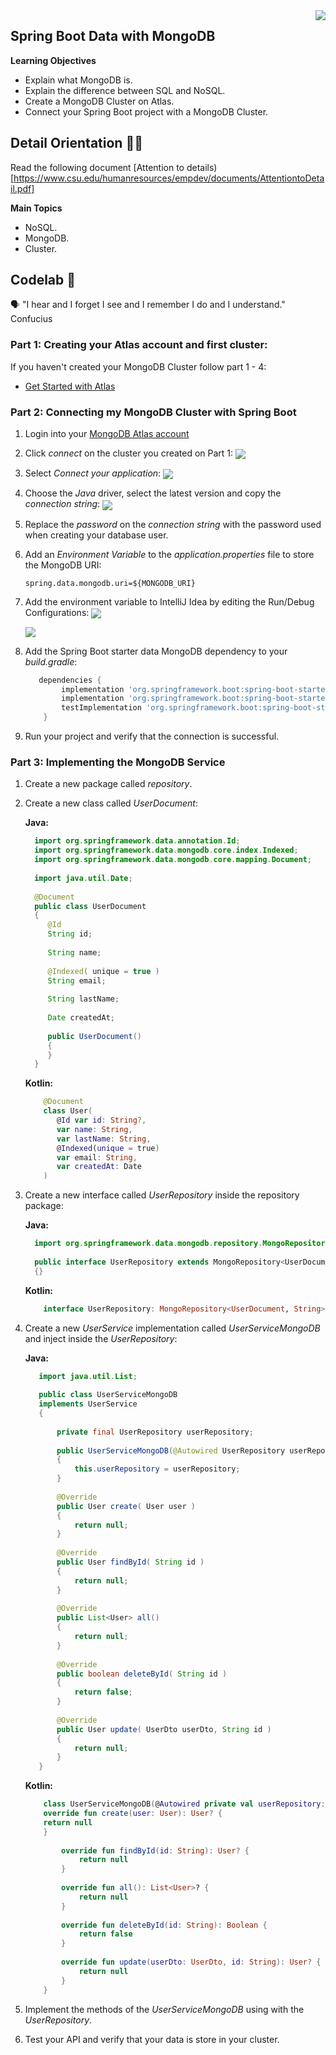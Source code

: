 <img align="right" src="https://github.com/ada-school/module-template/blob/main/ada.png">


## Spring Boot Data with MongoDB

**Learning Objectives**

- Explain what MongoDB is.
- Explain the difference between SQL and NoSQL.
- Create a MongoDB Cluster on Atlas.
- Connect your Spring Boot project with a MongoDB Cluster.


## Detail Orientation 🤹🏽

Read the following document [Attention to details)[https://www.csu.edu/humanresources/empdev/documents/AttentiontoDetail.pdf] 

**Main Topics**

* NoSQL.
* MongoDB.
* Cluster.

## Codelab 🧪

🗣️ "I hear and I forget I see and I remember I do and I understand." Confucius

### Part 1: Creating your Atlas account and first cluster:

If you haven't created your MongoDB Cluster follow part 1 - 4:

* [Get Started with Atlas](https://docs.atlas.mongodb.com/getting-started/)

### Part 2: Connecting my MongoDB Cluster with Spring Boot

1. Login into your [MongoDB Atlas account](https://account.mongodb.com/account/login)
2. Click *connect* on the cluster you created on Part 1:
   <img align="center" src="img/mongo-db-connect.png">
3. Select *Connect your application*:
   <img align="center" src="img/connect-your-application.png">
4. Choose the *Java* driver, select the latest version and copy the *connection string*:
   <img align="center" src="img/java-driver.png">
5. Replace the *password* on the *connection string* with the password used when creating your database user.
6. Add an *Environment Variable* to the *application.properties* file to store the MongoDB URI:
    ````properties
    spring.data.mongodb.uri=${MONGODB_URI}
    ````
7. Add the environment variable to IntelliJ Idea by editing the Run/Debug Configurations:
   <img align="center" src="img/run-debug-configurations.png">
   
   
   <img align="center" src="img/adding-environment-variable.png">
7. Add the Spring Boot starter data MongoDB dependency to your *build.gradle*:
    ```groovy
       dependencies {
            implementation 'org.springframework.boot:spring-boot-starter-web'
            implementation 'org.springframework.boot:spring-boot-starter-data-mongodb'
            testImplementation 'org.springframework.boot:spring-boot-starter-test'
        }
    ```
8. Run your project and verify that the connection is successful.

### Part 3: Implementing the MongoDB Service

1. Create a new package called *repository*.
2. Create a new class called *UserDocument*:

   **Java:**
    ```java
      import org.springframework.data.annotation.Id;
      import org.springframework.data.mongodb.core.index.Indexed;
      import org.springframework.data.mongodb.core.mapping.Document;
      
      import java.util.Date;
      
      @Document
      public class UserDocument
      {
         @Id
         String id;
      
         String name;
      
         @Indexed( unique = true )
         String email;
      
         String lastName;
      
         Date createdAt;
      
         public UserDocument()
         {
         }
      }
   
     ```
   **Kotlin:**
     ```kotlin
         @Document
         class User(
            @Id var id: String?,
            var name: String,
            var lastName: String,
            @Indexed(unique = true)
            var email: String,
            var createdAt: Date
         )
     ```
3. Create a new interface called *UserRepository* inside the repository package:

   **Java:**
    ```java
      import org.springframework.data.mongodb.repository.MongoRepository;
      
      public interface UserRepository extends MongoRepository<UserDocument, String>
      {}
     ```
   **Kotlin:**
     ```kotlin
         interface UserRepository: MongoRepository<UserDocument, String>
     ```

4. Create a new *UserService* implementation called *UserServiceMongoDB* and inject inside the *UserRepository*:

   **Java:**
      ```java
         import java.util.List;
         
         public class UserServiceMongoDB
         implements UserService
         {
         
             private final UserRepository userRepository;
         
             public UserServiceMongoDB(@Autowired UserRepository userRepository )
             {
                 this.userRepository = userRepository;
             }
         
             @Override
             public User create( User user )
             {
                 return null;
             }
         
             @Override
             public User findById( String id )
             {
                 return null;
             }
         
             @Override
             public List<User> all()
             {
                 return null;
             }
         
             @Override
             public boolean deleteById( String id )
             {
                 return false;
             }
         
             @Override
             public User update( UserDto userDto, String id )
             {
                 return null;
             }
         }
    ```

   **Kotlin:**
     ```kotlin
         class UserServiceMongoDB(@Autowired private val userRepository: UserRepository) : UserService {
         override fun create(user: User): User? {
         return null
         }
         
             override fun findById(id: String): User? {
                 return null
             }
         
             override fun all(): List<User>? {
                 return null
             }
         
             override fun deleteById(id: String): Boolean {
                 return false
             }
         
             override fun update(userDto: UserDto, id: String): User? {
                 return null
             }
         }         
     ```
5. Implement the methods of the *UserServiceMongoDB* using with the *UserRepository*.
6. Test your API and verify that your data is store in your cluster.
